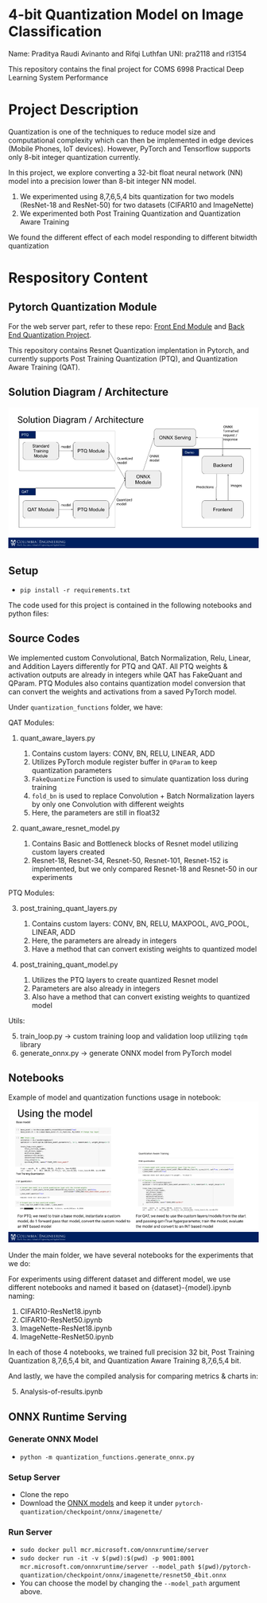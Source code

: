 # 4-bit Quantization Model on Image Classification

Name: Praditya Raudi Avinanto and Rifqi Luthfan
UNI: pra2118 and rl3154

This repository contains the final project for COMS 6998 Practical Deep Learning System Performance
# Project Description

Quantization is one of the techniques to reduce model size and computational complexity which can then be implemented in edge devices (Mobile Phones, IoT devices). However, PyTorch and Tensorflow supports only 8-bit integer quantization currently.

In this project, we explore converting a 32-bit float neural network (NN) model into a precision lower than 8-bit integer NN model.

1. We experimented using 8,7,6,5,4 bits quantization for two models (ResNet-18 and ResNet-50) for two datasets (CIFAR10 and ImageNette)
2. We experimented both Post Training Quantization and Quantization Aware Training

We found the different effect of each model responding to different bitwidth quantization


# Respository Content

## Pytorch Quantization Module
For the web server part, refer to these repo: [Front End Module](https://github.com/raudipra/front_end_quantization_project) and [Back End Quantization Project](https://github.com/raudipra/back_end_quantization_project).

This repository contains Resnet Quantization implentation in Pytorch, and currently supports Post Training Quantization (PTQ), and Quantization Aware Training (QAT).

## Solution Diagram / Architecture
![solution_diagram](./figures/solution_diagram.png)

## Setup
- `pip install -r requirements.txt`

The code used for this project is contained in the following notebooks and python files:

## Source Codes

We implemented custom Convolutional, Batch Normalization, Relu, Linear, and Addition Layers differently for PTQ and QAT. All PTQ weights & activation outputs are already in integers while QAT has FakeQuant and QParam. PTQ Modules also contains quantization model conversion that can convert the weights and activations from a saved PyTorch model.

Under ```quantization_functions``` folder, we have:

QAT Modules:

1. quant_aware_layers.py
    1. Contains custom layers: CONV, BN, RELU, LINEAR, ADD
    2. Utilizes PyTorch module register buffer in `QParam` to keep quantization parameters
    3. `FakeQuantize` Function is used to simulate quantization loss during training
    4. `fold_bn` is used to replace Convolution + Batch Normalization layers by only one Convolution with different weights
    5. Here, the parameters are still in float32

2. quant_aware_resnet_model.py
    1. Contains Basic and Bottleneck blocks of Resnet model utilizing custom layers created
    2. Resnet-18, Resnet-34, Resnet-50, Resnet-101, Resnet-152 is implemented, but we only compared Resnet-18 and Resnet-50 in our experiments


PTQ Modules:

3. post_training_quant_layers.py
    1. Contains custom layers: CONV, BN, RELU, MAXPOOL, AVG_POOL, LINEAR, ADD
    2. Here, the parameters are already in integers
    3. Have a method that can convert existing weights to quantized model

4. post_training_quant_model.py
    1. Utilizes the PTQ layers to create quantized Resnet model
    2. Parameters are also already in integers
    3. Also have a method that can convert existing weights to quantized model

Utils:

5. train_loop.py -> custom training loop and validation loop utilizing `tqdm` library
6. generate_onnx.py -> generate ONNX model from PyTorch model

## Notebooks

Example of model and quantization functions usage in notebook:
![example_usage](./figures/model_usage_in_notebook.png)

Under the main folder, we have several notebooks for the experiments that we do:

For experiments using different dataset and different model, we use different notebooks and named it based on {dataset}-{model}.ipynb naming:

1. CIFAR10-ResNet18.ipynb
2. CIFAR10-ResNet50.ipynb
3. ImageNette-ResNet18.ipynb
4. ImageNette-ResNet50.ipynb

In each of those 4 notebooks, we trained full precision 32 bit, Post Training Quantization 8,7,6,5,4 bit, and Quantization Aware Training 8,7,6,5,4 bit.

And lastly, we have the compiled analysis for comparing metrics & charts in:

5. Analysis-of-results.ipynb

## ONNX Runtime Serving

### Generate ONNX Model
- `python -m quantization_functions.generate_onnx.py`

### Setup Server
- Clone the repo
- Download the [ONNX models](https://drive.google.com/drive/folders/1-Mc2gVb5yMWstdlm-MKFF3sgPEoFIxne?usp=sharing) and keep it under `pytorch-quantization/checkpoint/onnx/imagenette/`

### Run Server
- `sudo docker pull mcr.microsoft.com/onnxruntime/server`
- `sudo docker run -it -v $(pwd):$(pwd) -p 9001:8001 mcr.microsoft.com/onnxruntime/server --model_path $(pwd)/pytorch-quantization/checkpoint/onnx/imagenette/resnet50_4bit.onnx`
- You can choose the model by changing the `--model_path` argument above.
